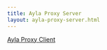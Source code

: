 ```yaml
---
title: Ayla Proxy Server
layout: ayla-proxy-server.html
---
```


<a href="https://docs.aylanetworks.com/utilities/ayla-proxy-server/source/client.html" target="_blank">Ayla Proxy Client</a>
